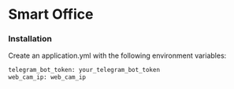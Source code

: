 # Smart Office

### Installation

Create an application.yml with the following environment variables:

```sh
telegram_bot_token: your_telegram_bot_token
web_cam_ip: web_cam_ip
```